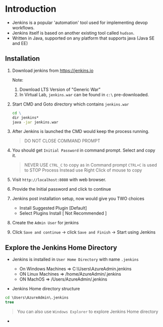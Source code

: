 # Introduction

-  Jenkins is a popular 'automation' tool used for implementing devop workflows.
-  Jenkins itself is based on another existing tool called `hudson`.
-  Written in Java, supported on any platform that supports java (Java SE and EE)

## Installation 

1. Download jenkins from https://jenkins.io

   Note:
   1.  Download LTS Version of "Generic War"
   2.  In Virtual Lab, `jenkins.war` can be found in `c:\` pre-downloaded.
  
2. Start CMD and Goto directory which contains `jenkins.war`

    ```cmd
    cd \
    dir jenkins*  
    java -jar jenkins.war
    ```
3.  After Jenkins is launched the CMD would keep the process running.

    > DO NOT CLOSE COMMAND PROMPT
    
1.  You should get `Initial Password` in command prompt. Select and copy it.

    > NEVER USE `CTRL_C` to copy as in Command prompt `CTRL+C` is used to STOP Process
    > Instead use Right Click of mouse to copy

1.  Visit `http://localhost:8080` with web browser.
1.  Provide the Initial password and click to continue
1.  Jenkins post installation setup, now would give you TWO choices
    - Install Suggested Plugin [Default]
    - Select Plugins Install [ Not Recommended ] 
1.  Create the `Admin User` for jenkins 
1.  Click `Save and continue` -> click `Save and Finish` -> Start using Jenkins


## Explore the Jenkins Home Directory

- Jenkins is installed in `User Home Directory` with name `.jenkins`
   - On Windows Machines => C:\Users\AzureAdmin\.jenkins
   - ON Linux Machines   => /home/AzureAdmin/.jenkins
   - ON MachOS           => /Users/AzureAdmin/.jenkins

- Jenkins Home directory structure

```cmd
cd \Users\AzureAdmin\.jenkins
tree
```
> You can also use `Windows Explorer` to explore Jenkins Home directory
- 

    
